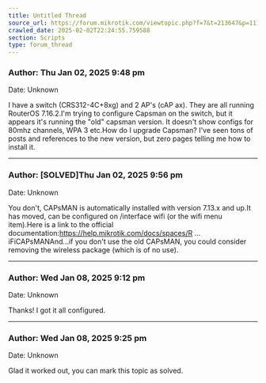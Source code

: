 ```yaml
---
title: Untitled Thread
source_url: https://forum.mikrotik.com/viewtopic.php?f=7&t=213647&p=1117274#p1117274
crawled_date: 2025-02-02T22:24:55.759588
section: Scripts
type: forum_thread
---
```


### Author: Thu Jan 02, 2025 9:48 pm
Date: Unknown

I have a switch (CRS312-4C+8xg) and 2 AP's (cAP ax).  They are all running RouterOS 7.16.2.I'm trying to configure Capsman on the switch, but it appears it's running the "old" capsman version.  It doesn't show configs for 80mhz channels, WPA 3 etc.How do I upgrade Capsman?  I've seen tons of posts and references to the new version, but zero pages telling me how to install it.


---
### Author: [SOLVED]Thu Jan 02, 2025 9:56 pm
Date: Unknown

You don't, CAPsMAN is automatically installed with version 7.13.x and up.It has moved, can be configured on /interface wifi (or the wifi menu item).Here is a link to the official documentation:https://help.mikrotik.com/docs/spaces/R ... iFiCAPsMANAnd...if you don't use the old CAPsMAN, you could consider removing the wireless package (which is of no use).


---
### Author: Wed Jan 08, 2025 9:12 pm
Date: Unknown

Thanks!  I got it all configured.


---
### Author: Wed Jan 08, 2025 9:25 pm
Date: Unknown

Glad it worked out, you can mark this topic as solved.


